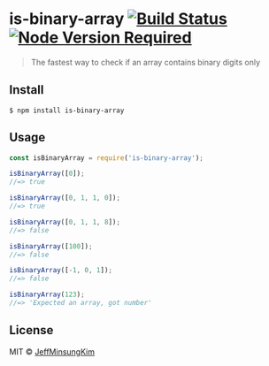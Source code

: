 # is-binary-array [![Build Status]][Travis URL] [![Node Version Required][Node Version]][Node URL]

> The fastest way to check if an array contains binary digits only


## Install

```
$ npm install is-binary-array
```


## Usage

```js
const isBinaryArray = require('is-binary-array');

isBinaryArray([0]);
//=> true

isBinaryArray([0, 1, 1, 0]);
//=> true

isBinaryArray([0, 1, 1, 8]);
//=> false

isBinaryArray([100]);
//=> false

isBinaryArray([-1, 0, 1]);
//=> false

isBinaryArray(123);
//=> 'Expected an array, got number'
```

## License

MIT © [JeffMinsungKim](https://jeffminsungkim.com)

[Build Status]: https://travis-ci.org/jeffminsungkim/is-binary-array.svg?branch=master
[Travis URL]: https://travis-ci.org/jeffminsungkim/is-binary-array
[Node Version]: https://img.shields.io/node/v/is-binary-array.svg?label=works%20on%20node
[Node URL]: https://www.npmjs.com/package/is-binary-array
